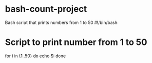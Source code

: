 # bash-count-project
Bash script that prints numbers from 1 to 50
#!/bin/bash
# Script to print number from 1 to 50
for i in {1..50}
do
echo $i
done
